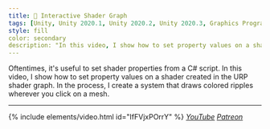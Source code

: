 ```yaml
---
title: 🎯 Interactive Shader Graph
tags: [Unity, Unity 2020.1, Unity 2020.2, Unity 2020.3, Graphics Programming, Gameplay Programming, URP, C#, Shader Graph, Shader]
style: fill
color: secondary 
description: "In this video, I show how to set property values on a shader created in the URP shader graph from a C# script."
---
```


Oftentimes, it's useful to set shader properties from a C# script. In this video, I show how to set property values on a shader created in the URP shader graph. In the process, I create a system that draws colored ripples wherever you click on a mesh.

***

{% include elements/video.html id="IfFVjxPOrrY" %}
*[YouTube](https://youtu.be/IfFVjxPOrrY) [Patreon](https://www.patreon.com/posts/files-shader-and-46297895)* 